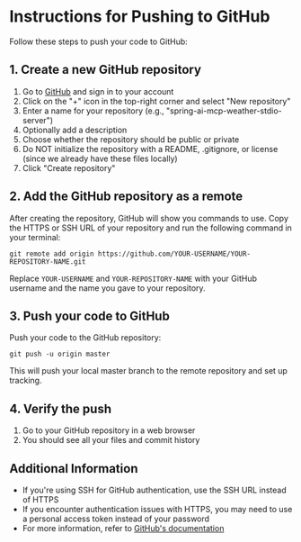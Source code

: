 # Instructions for Pushing to GitHub

Follow these steps to push your code to GitHub:

## 1. Create a new GitHub repository

1. Go to [GitHub](https://github.com/) and sign in to your account
2. Click on the "+" icon in the top-right corner and select "New repository"
3. Enter a name for your repository (e.g., "spring-ai-mcp-weather-stdio-server")
4. Optionally add a description
5. Choose whether the repository should be public or private
6. Do NOT initialize the repository with a README, .gitignore, or license (since we already have these files locally)
7. Click "Create repository"

## 2. Add the GitHub repository as a remote

After creating the repository, GitHub will show you commands to use. Copy the HTTPS or SSH URL of your repository and run the following command in your terminal:

```
git remote add origin https://github.com/YOUR-USERNAME/YOUR-REPOSITORY-NAME.git
```

Replace `YOUR-USERNAME` and `YOUR-REPOSITORY-NAME` with your GitHub username and the name you gave to your repository.

## 3. Push your code to GitHub

Push your code to the GitHub repository:

```
git push -u origin master
```

This will push your local master branch to the remote repository and set up tracking.

## 4. Verify the push

1. Go to your GitHub repository in a web browser
2. You should see all your files and commit history

## Additional Information

- If you're using SSH for GitHub authentication, use the SSH URL instead of HTTPS
- If you encounter authentication issues with HTTPS, you may need to use a personal access token instead of your password
- For more information, refer to [GitHub's documentation](https://docs.github.com/en/get-started/quickstart/create-a-repo)